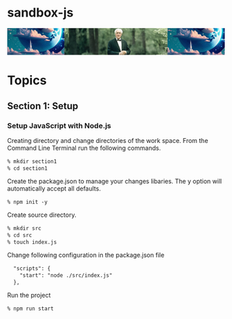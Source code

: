 # sandbox-js

<img src="https://github.com/churchofscyence/resources/blob/main/banners/banner-thomas-edison.png" alt="Thomas Edison">

# Topics
## Section 1: Setup


### Setup JavaScript with Node.js

Creating directory and change directories of the work space. From the Command Line Terminal run the following commands.
```
% mkdir section1
% cd section1 
```

Create the package.json to manage your changes libaries. The y option will automatically accept all defaults.
```
% npm init -y
```

Create source directory.
```
% mkdir src
% cd src
% touch index.js
```

Change following configuration in the package.json file
```
  "scripts": {
    "start": "node ./src/index.js"
  },
```

Run the project
```
% npm run start
```